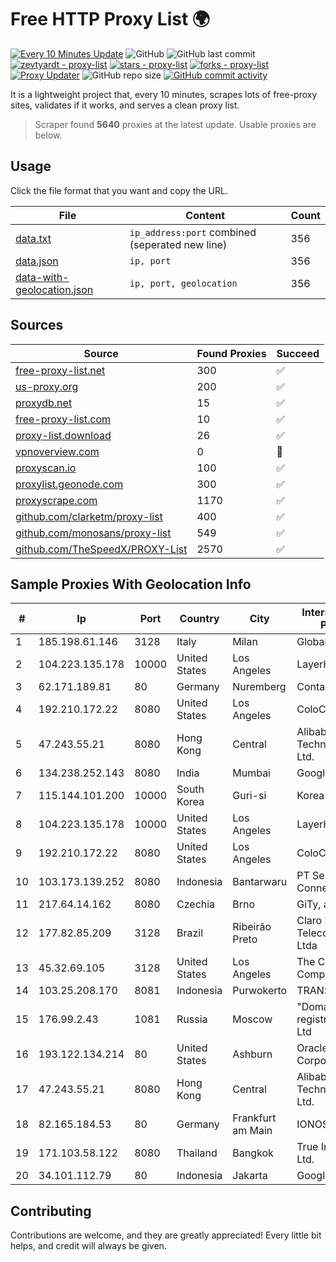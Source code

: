 
# Free HTTP Proxy List 🌍

[![Every 10 Minutes Update](https://github.com/mertguvencli/http-proxy-list/actions/workflows/main.yml/badge.svg?branch=main)](https://github.com/mertguvencli/http-proxy-list/actions/workflows/main.yml)
![GitHub](https://img.shields.io/github/license/mertguvencli/http-proxy-list)
![GitHub last commit](https://img.shields.io/github/last-commit/mertguvencli/http-proxy-list)
[![zevtyardt - proxy-list](https://img.shields.io/static/v1?label=zevtyardt&message=proxy-list&color=blue&logo=github)](https://github.com/zevtyardt/proxy-list "Go to GitHub repo")
[![stars - proxy-list](https://img.shields.io/github/stars/zevtyardt/proxy-list?style=social)](https://github.com/zevtyardt/proxy-list)
[![forks - proxy-list](https://img.shields.io/github/forks/zevtyardt/proxy-list?style=social)](https://github.com/zevtyardt/proxy-list)
[![Proxy Updater](https://github.com/zevtyardt/proxy-list/workflows/Proxy%20Updater/badge.svg)](https://github.com/zevtyardt/proxy-list/actions?query=workflow:"Proxy+Updater")
![GitHub repo size](https://img.shields.io/github/repo-size/zevtyardt/proxy-list)
[![GitHub commit activity](https://img.shields.io/github/commit-activity/m/zevtyardt/proxy-list?logo=commits)](https://github.com/zevtyardt/proxy-list/commits/main)

It is a lightweight project that, every 10 minutes, scrapes lots of free-proxy sites, validates if it works, and serves a clean proxy list.

> Scraper found **5640** proxies at the latest update. Usable proxies are below.

## Usage

Click the file format that you want and copy the URL.

|File|Content|Count|
|----|-------|-----|
|[data.txt](https://raw.githubusercontent.com/mertguvencli/http-proxy-list/main/proxy-list/data.txt)|`ip_address:port` combined (seperated new line)|356|
|[data.json](https://raw.githubusercontent.com/mertguvencli/http-proxy-list/main/proxy-list/data.json)|`ip, port`|356|
|[data-with-geolocation.json](https://raw.githubusercontent.com/mertguvencli/http-proxy-list/main/proxy-list/data-with-geolocation.json)|`ip, port, geolocation`|356|

## Sources

|Source|Found Proxies|Succeed|
|------|-------------|-------|
|[free-proxy-list.net](https://free-proxy-list.net)|300|✅|
|[us-proxy.org](https://www.us-proxy.org)|200|✅|
|[proxydb.net](http://proxydb.net)|15|✅|
|[free-proxy-list.com](https://free-proxy-list.com/?page=&port=&type%5B%5D=http&type%5B%5D=https&up_time=0&search=Search)|10|✅|
|[proxy-list.download](https://www.proxy-list.download/HTTP)|26|✅|
|[vpnoverview.com](https://vpnoverview.com/privacy/anonymous-browsing/free-proxy-servers)|0|🚫|
|[proxyscan.io](https://www.proxyscan.io)|100|✅|
|[proxylist.geonode.com](https://proxylist.geonode.com/api/proxy-list?limit=300&page=1&sort_by=lastChecked&sort_type=desc&protocols=http,https)|300|✅|
|[proxyscrape.com](https://api.proxyscrape.com/v2/?request=displayproxies&protocol=http&timeout=10000&country=all&ssl=all&anonymity=all)|1170|✅|
|[github.com/clarketm/proxy-list](https://raw.githubusercontent.com/clarketm/proxy-list/master/proxy-list-raw.txt)|400|✅|
|[github.com/monosans/proxy-list](https://raw.githubusercontent.com/monosans/proxy-list/main/proxies/http.txt)|549|✅|
|[github.com/TheSpeedX/PROXY-List](https://raw.githubusercontent.com/TheSpeedX/PROXY-List/master/http.txt)|2570|✅|


## Sample Proxies With Geolocation Info

|#|Ip|Port|Country|City|Internet Service Provider|
|-|--|----|-------|----|-------------------------|
|1|185.198.61.146|3128|Italy|Milan|Global Router LLC|
|2|104.223.135.178|10000|United States|Los Angeles|LayerHost|
|3|62.171.189.81|80|Germany|Nuremberg|Contabo GmbH|
|4|192.210.172.22|8080|United States|Los Angeles|ColoCrossing|
|5|47.243.55.21|8080|Hong Kong|Central|Alibaba (US) Technology Co., Ltd.|
|6|134.238.252.143|8080|India|Mumbai|Google LLC|
|7|115.144.101.200|10000|South Korea|Guri-si|Korea Telecom|
|8|104.223.135.178|10000|United States|Los Angeles|LayerHost|
|9|192.210.172.22|8080|United States|Los Angeles|ColoCrossing|
|10|103.173.139.252|8080|Indonesia|Bantarwaru|PT Serayu Multi Connection|
|11|217.64.14.162|8080|Czechia|Brno|GiTy, a.s.|
|12|177.82.85.209|3128|Brazil|Ribeirão Preto|Claro NXT Telecomunicacoes Ltda|
|13|45.32.69.105|3128|United States|Los Angeles|The Constant Company|
|14|103.25.208.170|8081|Indonesia|Purwokerto|TRANSDATA|
|15|176.99.2.43|1081|Russia|Moscow|"Domain names registrar REG.RU", Ltd|
|16|193.122.134.214|80|United States|Ashburn|Oracle Corporation|
|17|47.243.55.21|8080|Hong Kong|Central|Alibaba (US) Technology Co., Ltd.|
|18|82.165.184.53|80|Germany|Frankfurt am Main|IONOS SE|
|19|171.103.58.122|8080|Thailand|Bangkok|True Internet Co., Ltd.|
|20|34.101.112.79|80|Indonesia|Jakarta|Google LLC|



## Contributing

Contributions are welcome, and they are greatly appreciated! Every
little bit helps, and credit will always be given.

